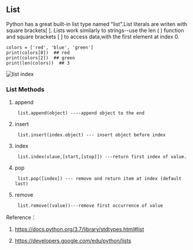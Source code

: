 ## List 

Python has a great built-in list type named "list".List literals are writen with square brackets[ ].
Lists work similarly to strings--use the len ( ) function and square brackets [ ] to access data,with
the first element at index 0.

    colors = ['red', 'blue', 'green']
    print(colors[0])  ## red
    print(colors[2])  ## green
    print(len(colors))  ## 3
    
![list index](https://raw.githubusercontent.com/mklsw/python-learning/master/Python%20Data%20Type/List/list1.png)
    
### List Methods

1. append   

        list.append(object) ----append object to the end

2. insert   

        list.insert(index.object) --- insert object before index

3. index 

        list.index(vlaue,[start,[stop]]) ---return first index of value.
4. pop   

        list.pop([index]) --- remove and return item at index (default last)
        
5. remove 

        list.remove((value))---remove first occurrence of value
        


Reference：
1. https://docs.python.org/3.7/library/stdtypes.html#list

2. https://developers.google.com/edu/python/lists 

    
    


